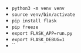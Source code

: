 

* `python3 -m venv venv`
* `source venv/bin/activate`
* `pip install flask`
* `pip freeze`
* `export FLASK_APP=run.py`
* `export FLASK_DEBUG=1`
* ``



